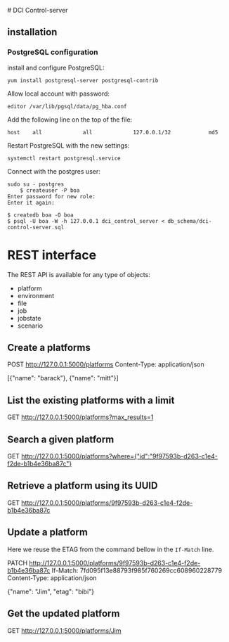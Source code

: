 # DCI Control-server

## installation

### PostgreSQL configuration

install and configure PostgreSQL:

    yum install postgresql-server postgresql-contrib

Allow local account with password:

    editor /var/lib/pgsql/data/pg_hba.conf

Add the following line on the top of the file:

    host    all             all             127.0.0.1/32            md5

Restart PostgreSQL with the new settings:

    systemctl restart postgresql.service

Connect with the postgres user:

    sudo su - postgres
        $ createuser -P boa
    Enter password for new role:
    Enter it again:

    $ createdb boa -O boa
    $ psql -U boa -W -h 127.0.0.1 dci_control_server < db_schema/dci-control-server.sql


# REST interface

The REST API is available for any type of objects:

- platform
- environment
- file
- job
- jobstate
- scenario

## Create a platforms

POST http://127.0.0.1:5000/platforms
Content-Type: application/json

[{"name": "barack"}, {"name": "mitt"}]

## List the existing platforms with a limit

GET http://127.0.0.1:5000/platforms?max_results=1

## Search a given platform

GET http://127.0.0.1:5000/platforms?where={"id":"9f97593b-d263-c1e4-f2de-b1b4e36ba87c"}

## Retrieve a platform using its UUID

GET http://127.0.0.1:5000/platforms/9f97593b-d263-c1e4-f2de-b1b4e36ba87c

## Update a platform

Here we reuse the ETAG from the command bellow in the
`If-Match` line.

PATCH http://127.0.0.1:5000/platforms/9f97593b-d263-c1e4-f2de-b1b4e36ba87c
If-Match: 7fd095f13e88793f985f760269cc608960228779
Content-Type: application/json

{"name": "Jim", "etag": "bibi"}

## Get the updated platform

GET http://127.0.0.1:5000/platforms/Jim
